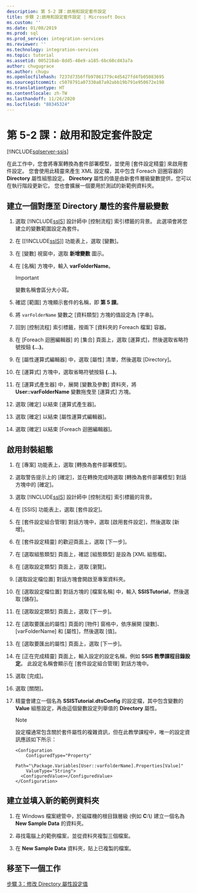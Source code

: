 ```yaml
---
description: 第 5-2 課：啟用和設定套件設定
title: 步驟 2:啟用和設定套件設定 | Microsoft Docs
ms.custom: ''
ms.date: 01/08/2019
ms.prod: sql
ms.prod_service: integration-services
ms.reviewer: ''
ms.technology: integration-services
ms.topic: tutorial
ms.assetid: 005218ab-8dd5-48e9-a185-6bc60cd43a7a
author: chugugrace
ms.author: chugu
ms.openlocfilehash: 7237d7356ffb97861779c4d5427fd4fb05083695
ms.sourcegitcommit: c5078791a07330a87a92abb19b791e950672e198
ms.translationtype: HT
ms.contentlocale: zh-TW
ms.lasthandoff: 11/26/2020
ms.locfileid: "88345324"
---
```

# <a name="lesson-5-2-enable-and-configure-package-configurations"></a>第 5-2 課：啟用和設定套件設定

[!INCLUDE[sqlserver-ssis](../includes/applies-to-version/sqlserver-ssis.md)]



在此工作中，您會將專案轉換為套件部署模型，並使用 [套件設定精靈] 來啟用套件設定。 您會使用此精靈來產生 XML 設定檔，其中包含 Foreach 迴圈容器的 **Directory** 屬性組態設定。 **Directory** 屬性的值是由新套件層級變數提供，您可以在執行階段更新它。 您也會擴展一個要用於測試的新範例資料夾。  
  
## <a name="create-a-package-level-variable-mapped-to-the-directory-property"></a>建立一個對應至 Directory 屬性的套件層級變數  
  
1.  選取 [!INCLUDE[ssIS](../includes/ssis-md.md)] 設計師中 [控制流程] 索引標籤的背景。 此選項會將您建立的變數範圍設定為套件。  
  
2.  在 [[!INCLUDE[ssIS](../includes/ssis-md.md)]] 功能表上，選取 [變數]。  
  
3.  在 [變數] 視窗中，選取 **新增變數** 圖示。  
  
4.  在 [名稱] 方塊中，輸入 **varFolderName**。  
  
    > [!IMPORTANT]  
    > 變數名稱會區分大小寫。  
  
5.  確認 [範圍] 方塊顯示套件的名稱，即 **第 5 課**。  
  
6.  將 `varFolderName` 變數之 [資料類型] 方塊的值設定為 [字串]。  
  
7.  回到 [控制流程] 索引標籤，按兩下 [資料夾的 Foreach 檔案] 容器。  
  
8.  在 [Foreach 迴圈編輯器] 的 [集合] 頁面上，選取 [運算式]，然後選取省略符號按鈕 **(...)**。  
  
9. 在 [屬性運算式編輯器] 中，選取 [屬性] 清單，然後選取 [Directory]。  
  
10. 在 [運算式] 方塊中，選取省略符號按鈕 **(...)**。  
  
11. 在 [運算式產生器] 中，展開 [變數及參數] 資料夾，將 **User::varFolderName** 變數拖曳至 [運算式] 方塊。  
  
12. 選取 [確定] 以結束 [運算式產生器]。  
  
13. 選取 [確定] 以結束 [屬性運算式編輯器]。  
  
14. 選取 [確定] 以結束 [Foreach 迴圈編輯器]。  
  
## <a name="enable-package-configurations"></a>啟用封裝組態  
  
1.  在 [專案] 功能表上，選取 [轉換為套件部署模型]。  
  
2.  選取警告提示上的 [確定]，並在轉換完成時選取 [轉換為套件部署模型] 對話方塊中的 [確定]。  
  
3.  選取 [!INCLUDE[ssIS](../includes/ssis-md.md)] 設計師中 [控制流程] 索引標籤的背景。  
  
4.  在 [SSIS] 功能表上，選取 [套件設定]。  
  
5.  在 [套件設定組合管理] 對話方塊中，選取 [啟用套件設定]，然後選取 [新增]。  
  
6.  在 [套件設定精靈] 的歡迎頁面上，選取 [下一步]。  
  
7.  在 [選取組態類型] 頁面上，確認 [組態類型] 是設為 [XML 組態檔]。  
  
8.  在 [選取設定類型] 頁面上，選取 [瀏覽]。  
  
9. [選取設定檔位置] 對話方塊會開啟至專案資料夾。  
  
10. 在 [選取設定檔位置] 對話方塊的 [檔案名稱] 中，輸入 **SSISTutorial**，然後選取 [儲存]。  
  
11. 在 [選取設定類型] 頁面上，選取 [下一步]。
  
12. 在 [選取要匯出的屬性] 頁面的 [物件] 窗格中，依序展開 [變數]、[varFolderName] 和 [屬性]，然後選取 [值]。  
  
13. 在 [選取要匯出的屬性] 頁面上，選取 [下一步]。  
  
14. 在 [正在完成精靈] 頁面上，輸入設定的設定名稱，例如 **SSIS 教學課程目錄設定**。 此設定名稱會顯示在 [套件設定組合管理] 對話方塊中。  
  
15. 選取 [完成]。  
  
16. 選取 [關閉]。  
  
17. 精靈會建立一個名為 **SSISTutorial.dtsConfig** 的設定檔，其中包含變數的 **Value** 組態設定，再由這個變數設定列舉值的 **Directory** 屬性。  
  
    > [!NOTE]  
    > 設定檔通常包含關於套件屬性的複雜資訊，但在此教學課程中，唯一的設定資訊應該如下所示：

    ```
    <Configuration 
        ConfiguredType="Property"  
        Path="\Package.Variables[User::varFolderName].Properties[Value]" 
        ValueType="String">  
      <ConfiguredValue></ConfiguredValue>  
    </Configuration>
    ```
  
## <a name="create-and-populate-a-new-sample-data-folder"></a>建立並填入新的範例資料夾  
  
1.  在 Windows 檔案總管中，於磁碟機的根目錄層級 (例如 **C:\\**) 建立一個名為 **New Sample Data** 的資料夾。  
  
2.  尋找電腦上的範例檔案，並從資料夾複製三個檔案。  
  
3.  在 **New Sample Data** 資料夾，貼上已複製的檔案。  
  
## <a name="go-to-next-task"></a>移至下一個工作  
[步驟 3：修改 Directory 屬性設定值](../integration-services/lesson-5-3-modifying-the-directory-property-configuration-value.md)  
  
